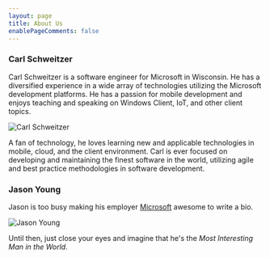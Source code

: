 ```yaml
---
layout: page
title: About Us
enablePageComments: false 
---
```


### Carl Schweitzer

Carl Schweitzer is a software engineer for Microsoft in Wisconsin. He has a diversified experience in a wide array of technologies utilizing the Microsoft development platforms. He has a passion for mobile development and enjoys teaching and speaking on Windows Client, IoT, and other client topics.

![Carl Schweitzer](/images/CarlHeadshot.jpg)

A fan of technology, he loves learning new and applicable technologies in mobile, cloud, and the client environment. Carl is ever focused on developing and maintaining the finest software in the world,  utilizing agile and best practice methodologies in software development.


### Jason Young

Jason is too busy making his employer [Microsoft](http://microsoft.com) awesome to write a bio. 

![Jason Young](/images/JasonHeadshot.jpg)

Until then, just close your eyes and imagine that he's the *Most Interesting Man in the World*. 